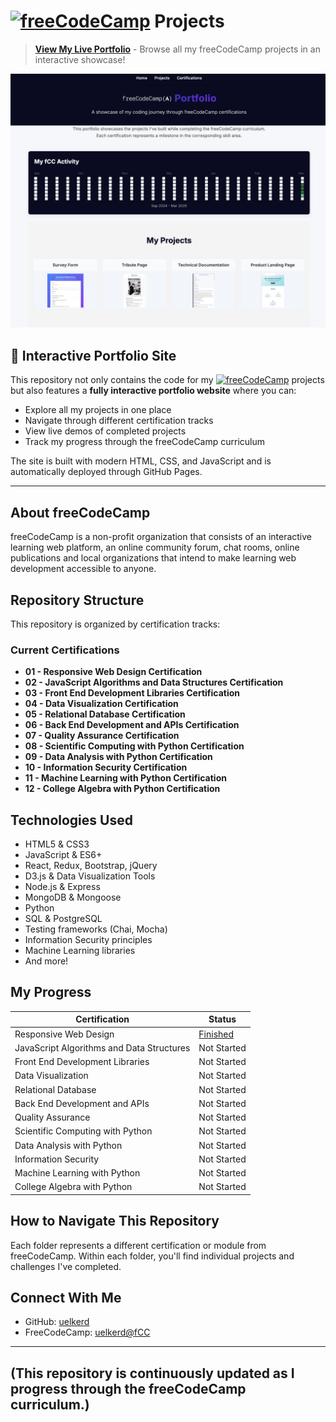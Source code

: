 # <a href='https://www.freecodecamp.org'><img src="https://cdn.freecodecamp.org/platform/universal/fcc_primary.svg" alt="freeCodeCamp" width="200"></a> Projects

> **[View My Live Portfolio](https://uelkerd.github.io/fCC/)** - Browse all my freeCodeCamp projects in an interactive showcase!

[![Portfolio Screenshot](Preview.png)](https://uelkerd.github.io/fCC)

## 📱 Interactive Portfolio Site

This repository not only contains the code for my <a href='https://www.freecodecamp.org'><img src="https://cdn.freecodecamp.org/platform/universal/fcc_primary.svg" alt="freeCodeCamp" width="100"></a> projects but also features a **fully interactive portfolio website** where you can:

- Explore all my projects in one place
- Navigate through different certification tracks
- View live demos of completed projects
- Track my progress through the freeCodeCamp curriculum

The site is built with modern HTML, CSS, and JavaScript and is automatically deployed through GitHub Pages.

---

## About freeCodeCamp

freeCodeCamp is a non-profit organization that consists of an interactive learning web platform, an online community forum, chat rooms, online publications and local organizations that intend to make learning web development accessible to anyone.

## Repository Structure

This repository is organized by certification tracks:

### Current Certifications

- **01 - Responsive Web Design Certification**
- **02 - JavaScript Algorithms and Data Structures Certification**
- **03 - Front End Development Libraries Certification**
- **04 - Data Visualization Certification**
- **05 - Relational Database Certification**
- **06 - Back End Development and APIs Certification**
- **07 - Quality Assurance Certification**
- **08 - Scientific Computing with Python Certification**
- **09 - Data Analysis with Python Certification**
- **10 - Information Security Certification**
- **11 - Machine Learning with Python Certification**
- **12 - College Algebra with Python Certification**

## Technologies Used

- HTML5 & CSS3
- JavaScript & ES6+
- React, Redux, Bootstrap, jQuery
- D3.js & Data Visualization Tools
- Node.js & Express
- MongoDB & Mongoose
- Python
- SQL & PostgreSQL
- Testing frameworks (Chai, Mocha)
- Information Security principles
- Machine Learning libraries
- And more!

## My Progress

| Certification                             | Status                                                                               |
| ----------------------------------------- | ------------------------------------------------------------------------------------ |
| Responsive Web Design                     | [Finished](https://www.freecodecamp.org/certification/uelkerd/responsive-web-design) |
| JavaScript Algorithms and Data Structures | Not Started                                                                          |
| Front End Development Libraries           | Not Started                                                                          |
| Data Visualization                        | Not Started                                                                          |
| Relational Database                       | Not Started                                                                          |
| Back End Development and APIs             | Not Started                                                                          |
| Quality Assurance                         | Not Started                                                                          |
| Scientific Computing with Python          | Not Started                                                                          |
| Data Analysis with Python                 | Not Started                                                                          |
| Information Security                      | Not Started                                                                          |
| Machine Learning with Python              | Not Started                                                                          |
| College Algebra with Python               | Not Started                                                                          |

## How to Navigate This Repository

Each folder represents a different certification or module from freeCodeCamp. Within each folder, you'll find individual projects and challenges I've completed.

## Connect With Me

- GitHub: [uelkerd](https://github.com/uelkerd)
- FreeCodeCamp: [uelkerd@fCC](https://www.freecodecamp.org/uelkerd)

---

## (This repository is continuously updated as I progress through the freeCodeCamp curriculum.)
